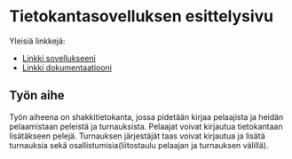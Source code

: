 # Tietokantasovelluksen esittelysivu

Yleisiä linkkejä:

* [Linkki sovellukseeni](https://www.cs.helsinki.fi)
* [Linkki dokumentaatiooni](https://github.com/salsam/Tsoha-Bootstrap/blob/master/doc/dokumentaatio.pdf)

## Työn aihe

Työn aiheena on shakkitietokanta, jossa pidetään kirjaa pelaajista ja heidän pelaamistaan peleistä ja turnauksista.
Pelaajat voivat kirjautua tietokantaan lisätäkseen pelejä. Turnauksen järjestäjät taas voivat kirjautua ja lisätä turnauksia sekä osallistumisia(liitostaulu pelaajan ja turnauksen välillä).

